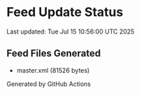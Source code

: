 # Feed Update Status
Last updated: Tue Jul 15 10:56:00 UTC 2025

## Feed Files Generated
- master.xml (81526 bytes)

Generated by GitHub Actions
